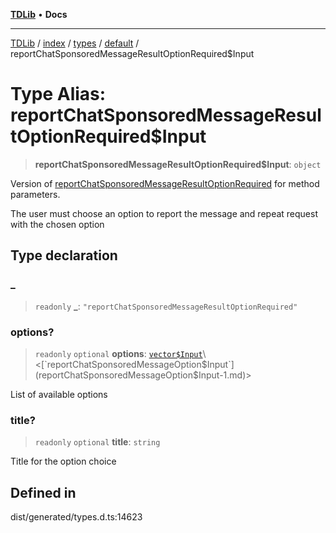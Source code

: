 [**TDLib**](../../../../../../README.md) • **Docs**

***

[TDLib](../../../../../../modules.md) / [index](../../../../../README.md) / [types](../../../README.md) / [default](../README.md) / reportChatSponsoredMessageResultOptionRequired$Input

# Type Alias: reportChatSponsoredMessageResultOptionRequired$Input

> **reportChatSponsoredMessageResultOptionRequired$Input**: `object`

Version of [reportChatSponsoredMessageResultOptionRequired](reportChatSponsoredMessageResultOptionRequired.md) for method parameters.

The user must choose an option to report the message and repeat request with the chosen option

## Type declaration

### \_

> `readonly` **\_**: `"reportChatSponsoredMessageResultOptionRequired"`

### options?

> `readonly` `optional` **options**: [`vector$Input`](vector$Input.md)\<[`reportChatSponsoredMessageOption$Input`](reportChatSponsoredMessageOption$Input-1.md)\>

List of available options

### title?

> `readonly` `optional` **title**: `string`

Title for the option choice

## Defined in

dist/generated/types.d.ts:14623
